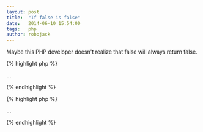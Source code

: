 ```yaml
---
layout: post
title:  "If false is false"
date:   2014-06-10 15:54:00
tags:   php
author: robojack
---
```


Maybe this PHP developer doesn't realize that false will always return false.

{% highlight php %}
<?php if (false && isset($pages["projects"])) : ?>
  …
<?php endif ?>
{% endhighlight %}

{% highlight php %}
<?php if (isset($pages["projects"])) : ?>
  …
<?php endif ?>
{% endhighlight %}